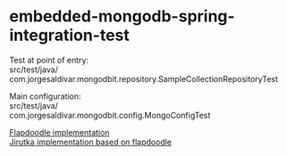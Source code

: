 # embedded-mongodb-spring-integration-test

Test at point of entry:  
src/test/java/  
	com.jorgesaldivar.mongodbit.repository.SampleCollectionRepositoryTest  
  
Main configuration:  
src/test/java/  
	com.jorgesaldivar.mongodbit.config.MongoConfigTest  
  
[Flapdoodle implementation](https://github.com/flapdoodle-oss/de.flapdoodle.embed.mongo)  
[Jirutka implementation based on flapdoodle](https://springframework.guru/spring-boot-with-embedded-mongodb)
